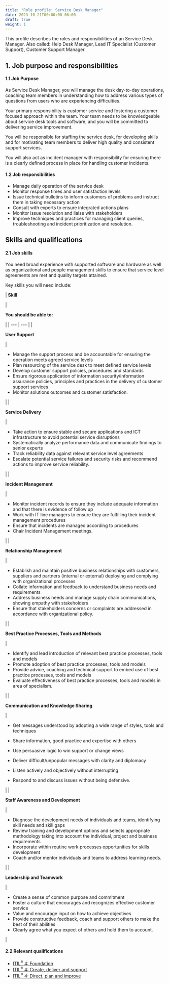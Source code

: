 ```yaml
---
title: "Role profile: Service Desk Manager"
date: 2023-10-21T00:00:00-06:00
draft: true
weight: 1
---
```


This profile describes the roles and responsibilities of an Service Desk Manager. Also called: Help Desk Manager, Lead IT Specialist (Customer Support), Customer Support Manager.

## 1. Job purpose and responsibilities

#### 1.1 Job Purpose

As Service Desk Manager, you will manage the desk day-to-day operations, coaching team members in understanding how to address various types of questions from users who are experiencing difficulties.

Your primary responsibility is customer service and fostering a customer focused approach within the team. Your team needs to be knowledgeable about service desk tools and software, and you will be committed to delivering service improvement.

You will be responsible for staffing the service desk, for developing skills and for motivating team members to deliver high quality and consistent support services.

You will also act as incident manager with responsibility for ensuring there is a clearly defined process in place for handling customer incidents.

#### 1.2 Job responsibilities

*   Manage daily operation of the service desk
*   Monitor response times and user satisfaction levels
*   Issue technical bulletins to inform customers of problems and instruct them in taking necessary action
*   Consult with experts to ensure integrated actions plans
*   Monitor issue resolution and liaise with stakeholders
*   Improve techniques and practices for managing client queries, troubleshooting and incident prioritization and resolution.

## Skills and qualifications

#### 2.1 Job skills

You need broad experience with supported software and hardware as well as organizational and people management skills to ensure that service level agreements are met and quality targets attained.

Key skills you will need include:

| 
**Skill**

 | 

**You should be able to:**

 |
| --- | --- |
| 

**User Support**

 | 

*   Manage the support process and be accountable for ensuring the operation meets agreed service levels
*   Plan resourcing of the service desk to meet defined service levels
*   Develop customer support policies, procedures and standards
*   Ensure rigorous application of information security/information assurance policies, principles and practices in the delivery of customer support services
*   Monitor solutions outcomes and customer satisfaction.

 |
| 

**Service Delivery**

 | 

*   Take action to ensure stable and secure applications and ICT infrastructure to avoid potential service disruptions
*   Systematically analyze performance data and communicate findings to senior experts
*   Track reliability data against relevant service level agreements
*   Escalate potential service failures and security risks and recommend actions to improve service reliability.

 |
| 

**Incident Management**

 | 

*   Monitor incident records to ensure they include adequate information and that there is evidence of follow up
*   Work with IT line managers to ensure they are fulfilling their incident management procedures
*   Ensure that incidents are managed according to procedures
*   Chair Incident Management meetings.

 |
| 

**Relationship Management**

 | 

*   Establish and maintain positive business relationships with customers, suppliers and partners (internal or external) deploying and complying with organizational processes
*   Collate information and feedback to understand business needs and requirements
*   Address business needs and manage supply chain communications, showing empathy with stakeholders
*   Ensure that stakeholders concerns or complaints are addressed in accordance with organizational policy.

 |
| 

**Best Practice Processes, Tools and Methods**

 | 

*   Identify and lead introduction of relevant best practice processes, tools and models
*   Promote adoption of best practice processes, tools and models
*   Provide advice, coaching and technical support to embed use of best practice processes, tools and models
*   Evaluate effectiveness of best practice processes, tools and models in area of specialism.

 |
| 

**Communication and Knowledge Sharing**

 | 

*   Get messages understood by adopting a wide range of styles, tools and techniques
*   Share information, good practice and expertise with others

*   Use persuasive logic to win support or change views
*   Deliver difficult/unpopular messages with clarity and diplomacy
*   Listen actively and objectively without interrupting
*   Respond to and discuss issues without being defensive.

 |
| 

**Staff Awareness and Development**

 | 

*   Diagnose the development needs of individuals and teams, identifying skill needs and skill gaps
*   Review training and development options and selects appropriate methodology taking into account the individual, project and business requirements
*   Incorporate within routine work processes opportunities for skills development
*   Coach and/or mentor individuals and teams to address learning needs.

 |
| 

**Leadership and Teamwork**

 | 

*   Create a sense of common purpose and commitment
*   Foster a culture that encourages and recognizes effective customer service
*   Value and encourage input on how to achieve objectives
*   Provide constructive feedback, coach and support others to make the best of their abilities
*   Clearly agree what you expect of others and hold them to account.

 |

#### 2.2 Relevant qualifications

*   [ITIL<sup>®</sup> 4: Foundation](https://www.axelos.com/certifications/itil-service-management/itil-4-foundation)
*   [ITIL<sup>®</sup> 4: Create, deliver and support](https://www.axelos.com/certifications/itil-service-management/managing-professional/create-deliver-and-support)
*   [ITIL<sup>®</sup> 4: Direct, plan and improve](https://www.axelos.com/certifications/itil-service-management/managing-professional/direct-plan-and-improve)
